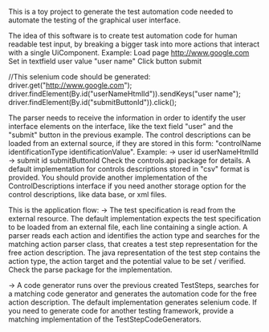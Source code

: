
This is a toy project to generate the test automation code needed to automate the testing of the graphical user interface.

The idea of this software is to create test automation code for human readable test input, by breaking a bigger task into more actions that interact with a single UiComponent.
Example: 
Load page http://www.google.com
Set in textfield user value "user name"
Click button submit

//This selenium code should be generated:
driver.get("http://www.google.com");
driver.findElement(By.id("userNameHtmlId")).sendKeys("user name");
driver.findElement(By.id("submitButtonId")).click();

The parser needs to receive the information in order to identify the user interface elements on the interface, like the text field "user" and the "submit" button in the previous example.
The control descriptions can be loaded from an external source, if they are stored in this form: "controlName identificationType identificationValue".
Example:
-> user id userNameHtmlId
-> submit id submitButtonId
Check the controls.api package for details.
A default implementation for controls descriptions stored in "csv" format is provided. You should provide another implementation of the ControlDescriptions interface if you need another storage option for the control descriptions, like data base, or xml files.

This is the application flow:
-> The test specification is read from the external resource. The default implementation expects the test specification to be loaded from an external file, each line containing a single action. 
A parser reads each action and identifies the action type and searches for the matching action parser class, that creates a test step representation for the free action description.
The java representation of the test step contains the action type, the action target and the potential value to be set / verified.
Check the parse package for the implementation.

-> A code generator runs over the previous created TestSteps, searches for a matching code generator and generates the automation code for the free action description.
The default implementation generates selenium code. 
If you need to generate code for another testing framework, provide a matching implementation of the TestStepCodeGenerators.
